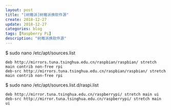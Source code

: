 ```yaml
---
layout: post
title: "[树莓派]树莓派换软件源"
create: 2018-12-27
update: 2018-12-27
categories: blog
tags: [Raspberry Pi]
description: "树莓派换软件源"
---
```


$ sudo nano /etc/apt/sources.list

``` 
deb http://mirrors.tuna.tsinghua.edu.cn/raspbian/raspbian/ stretch main contrib non-free rpi
deb-src http://mirrors.tuna.tsinghua.edu.cn/raspbian/raspbian/ stretch main contrib non-free rpi
```

$ sudo nano /etc/apt/sources.list.d/raspi.list

``` 
deb http://mirror.tuna.tsinghua.edu.cn/raspberrypi/ stretch main ui
deb-src http://mirror.tuna.tsinghua.edu.cn/raspberrypi/ stretch main ui
```

